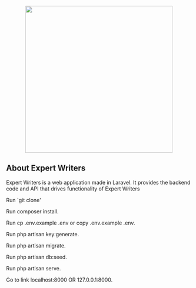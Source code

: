 <p align="center"><a href="https://laravel.com" target="_blank"><img src="http://expertwritersdashboard.thetradinghut.net/images/logs.png" width="400"></a></p>

## About Expert Writers

Expert Writers is a web application made in Laravel. It provides the backend code and API that drives functionality of Expert Writers

Run `git clone'


Run composer install.


Run cp .env.example .env or copy .env.example .env.


Run php artisan key:generate.


Run php artisan migrate.


Run php artisan db:seed.


Run php artisan serve.


Go to link localhost:8000 OR 127.0.0.1:8000.
